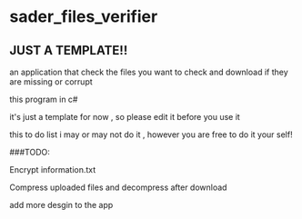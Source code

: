 # sader_files_verifier

## JUST A TEMPLATE!!

an application that check the files you want to check and download if they are missing or corrupt

this program in c#

it's just a template for now , so please edit it before you use it

this to do list i may or may not do it , however you are free to do it your self!

###TODO:

Encrypt information.txt

Compress uploaded files and decompress after download

add more desgin to the app

